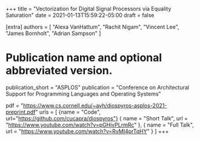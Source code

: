 +++
title = "Vectorization for Digital Signal Processors via Equality Saturation"
date = 2021-01-13T15:59:22-05:00
draft = false

[extra]
authors = [
"Alexa VanHattum",
"Rachit Nigam",
"Vincent Lee",
"James Bornholt",
"Adrian Sampson"
]

# Publication name and optional abbreviated version.
publication_short = "ASPLOS"
publication = "Conference on Architectural Support for Programming Languages and Operating Systems"

pdf = "https://www.cs.cornell.edu/~avh/diospyros-asplos-2021-preprint.pdf"
urls = [
  {name = "Code", url="https://github.com/cucapra/diospyros"}
  { name = "Short Talk", url = "https://www.youtube.com/watch?v=pGHjvPLrmRc" },
  { name = "Full Talk", url = "https://www.youtube.com/watch?v=RvMI4prTqHY" }
]
+++

